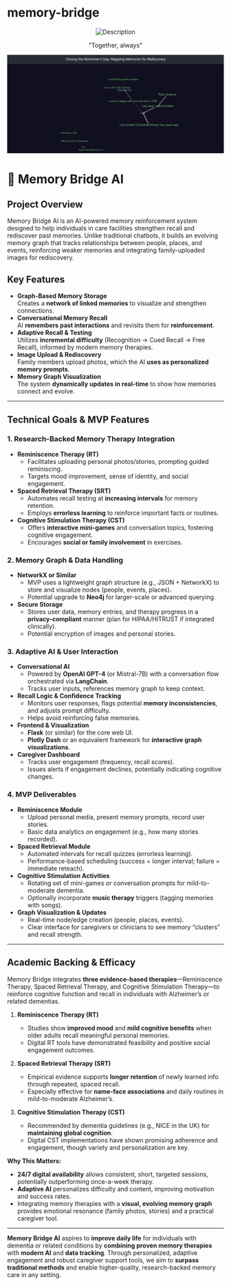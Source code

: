# memory-bridge

<p align="center">
  <img src="https://github.com/user-attachments/assets/fe4f75ef-d8ca-4456-8202-6167dd3ae9e1" alt="Description" width="300">
  <p  align="center">"Together, always"</p>
</p>

<p align="center">
  <img src="map.PNG" alt="Description" width="600">
</p>


# 🧠 Memory Bridge AI

## Project Overview
Memory Bridge AI is an AI-powered memory reinforcement system designed to help individuals in care facilities strengthen recall and rediscover past memories. Unlike traditional chatbots, it builds an evolving memory graph that tracks relationships between people, places, and events, reinforcing weaker memories and integrating family-uploaded images for rediscovery.

## Key Features
- **Graph-Based Memory Storage**  
  Creates a **network of linked memories** to visualize and strengthen connections.
- **Conversational Memory Recall**  
  AI **remembers past interactions** and revisits them for **reinforcement**.
- **Adaptive Recall & Testing**  
  Utilizes **incremental difficulty** (Recognition → Cued Recall → Free Recall), informed by modern memory therapies.
- **Image Upload & Rediscovery**  
  Family members upload photos, which the AI **uses as personalized memory prompts**.
- **Memory Graph Visualization**  
  The system **dynamically updates in real-time** to show how memories connect and evolve.

---

## Technical Goals & MVP Features

### 1. Research-Backed Memory Therapy Integration
- **Reminiscence Therapy (RT)**  
  - Facilitates uploading personal photos/stories, prompting guided reminiscing.  
  - Targets mood improvement, sense of identity, and social engagement.
- **Spaced Retrieval Therapy (SRT)**  
  - Automates recall testing at **increasing intervals** for memory retention.  
  - Employs **errorless learning** to reinforce important facts or routines.
- **Cognitive Stimulation Therapy (CST)**  
  - Offers **interactive mini-games** and conversation topics, fostering cognitive engagement.  
  - Encourages **social or family involvement** in exercises.

### 2. Memory Graph & Data Handling
- **NetworkX or Similar**  
  - MVP uses a lightweight graph structure (e.g., JSON + NetworkX) to store and visualize nodes (people, events, places).  
  - Potential upgrade to **Neo4j** for larger-scale or advanced querying.
- **Secure Storage**  
  - Stores user data, memory entries, and therapy progress in a **privacy-compliant** manner (plan for HIPAA/HITRUST if integrated clinically).  
  - Potential encryption of images and personal stories.

### 3. Adaptive AI & User Interaction
- **Conversational AI**  
  - Powered by **OpenAI GPT-4** (or Mistral-7B) with a conversation flow orchestrated via **LangChain**.  
  - Tracks user inputs, references memory graph to keep context.
- **Recall Logic & Confidence Tracking**  
  - Monitors user responses, flags potential **memory inconsistencies**, and adjusts prompt difficulty.  
  - Helps avoid reinforcing false memories.
- **Frontend & Visualization**  
  - **Flask** (or similar) for the core web UI.  
  - **Plotly Dash** or an equivalent framework for **interactive graph visualizations**.
- **Caregiver Dashboard**  
  - Tracks user engagement (frequency, recall scores).  
  - Issues alerts if engagement declines, potentially indicating cognitive changes.

### 4. MVP Deliverables
- **Reminiscence Module**  
  - Upload personal media, present memory prompts, record user stories.  
  - Basic data analytics on engagement (e.g., how many stories recorded).
- **Spaced Retrieval Module**  
  - Automated intervals for recall quizzes (errorless learning).  
  - Performance-based scheduling (success = longer interval; failure = immediate reteach).
- **Cognitive Stimulation Activities**  
  - Rotating set of mini-games or conversation prompts for mild-to-moderate dementia.  
  - Optionally incorporate **music therapy** triggers (tagging memories with songs).
- **Graph Visualization & Updates**  
  - Real-time node/edge creation (people, places, events).  
  - Clear interface for caregivers or clinicians to see memory “clusters” and recall strength.

---

## Academic Backing & Efficacy
Memory Bridge integrates **three evidence-based therapies**—Reminiscence Therapy, Spaced Retrieval Therapy, and Cognitive Stimulation Therapy—to reinforce cognitive function and recall in individuals with Alzheimer’s or related dementias.

1. **Reminiscence Therapy (RT)**
   - Studies show **improved mood** and **mild cognitive benefits** when older adults recall meaningful personal memories.
   - Digital RT tools have demonstrated feasibility and positive social engagement outcomes.

2. **Spaced Retrieval Therapy (SRT)**
   - Empirical evidence supports **longer retention** of newly learned info through repeated, spaced recall.
   - Especially effective for **name-face associations** and daily routines in mild-to-moderate Alzheimer’s.

3. **Cognitive Stimulation Therapy (CST)**
   - Recommended by dementia guidelines (e.g., NICE in the UK) for **maintaining global cognition**.
   - Digital CST implementations have shown promising adherence and engagement, though variety and personalization are key.

**Why This Matters:**  
- **24/7 digital availability** allows consistent, short, targeted sessions, potentially outperforming once-a-week therapy.  
- **Adaptive AI** personalizes difficulty and content, improving motivation and success rates.  
- Integrating memory therapies with a **visual, evolving memory graph** provides emotional resonance (family photos, stories) and a practical caregiver tool.

---

**Memory Bridge AI** aspires to **improve daily life** for individuals with dementia or related conditions by **combining proven memory therapies** with **modern AI** and **data tracking**. Through personalized, adaptive engagement and robust caregiver support tools, we aim to **surpass traditional methods** and enable higher-quality, research-backed memory care in any setting.
